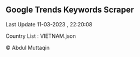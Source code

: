 

## Google Trends Keywords Scraper 
 
Last Update 11-03-2023 , 22:20:08

Country List :
VIETNAM.json



© Abdul Muttaqin 
